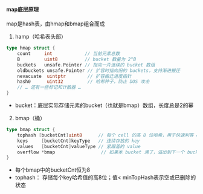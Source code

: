 #### map底层原理

map是hash表，由hmap和bmap组合而成

1. hamp（哈希表头部）

```go
type hmap struct {
    count     int            // 当前元素总数
    B         uint8          // bucket 数量为 2^B
    buckets   unsafe.Pointer // 指向一片连续的 bucket 数组
    oldbuckets unsafe.Pointer // 扩容时指向旧的 buckets，支持渐进搬迁
    nevacuate  uintptr        // 扩容搬迁进度指针
    hash0      uint32         // 哈希种子，防止 DOS 攻击
    // … 还有一些标记和计数器 …
}
```

- bucket：底层实际存储元素的bucket（也就是bmap）数组，长度总是2的幂

2. bmap（桶）

```go
type bmap struct {
    tophash [bucketCnt]uint8      // 每个 cell 的高 8 位哈希，用于快速判等 & 区分空/删除状态
    keys     [bucketCnt]keyType   // 连续存放的 key
    values   [bucketCnt]valueType // 紧跟着的 value
    overflow *bmap                 // 如果本 bucket 满了，溢出到下一个 bucket
}
```

- 每个bmap中的bucketCnt恒为8
- tophash： 存储每个key哈希值的高8位；值< minTopHash表示空或已删除的状态